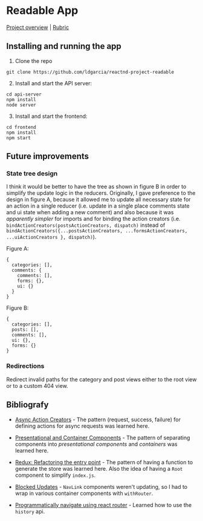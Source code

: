 # Readable App

[Project overview](https://classroom.udacity.com/nanodegrees/nd019/parts/7b1b9b53-cd0c-49c9-ae6d-7d03d020d672/modules/66bc9ba3-7fda-4d49-b032-d885da838499/lessons/7367dda1-ee03-4032-8f2d-16e238ce7c04/concepts/701c627c-d73a-4b31-bd58-024ada7669e2)
| [Rubric](https://review.udacity.com/#!/rubrics/1017/view)

## Installing and running the app

1. Clone the repo
````
git clone https://github.com/ldgarcia/reactnd-project-readable
````

2. Install and start the API server:
````
cd api-server
npm install
node server
````

3. Install and start the frontend:
````
cd frontend
npm install
npm start
````

## Future improvements

### State tree design
I think it would be better to have the tree as shown in figure B in order to simplify the update logic in the reducers. Originally, I gave preference to the design in figure A, because it allowed me to update all necessary state for an action in a single reducer (i.e. update in a single place comments state and ui state when adding a new comment) and also because it was _apparently simpler_ for imports and for binding the action creators (i.e. `bindActionCreators(postsActionCreators, dispatch)` instead of `bindActionCreators({...postsActionCreators, ...formsActionCreators, ...uiActionCreators }, dispatch)`).

Figure A:
````
{
  categories: [],
  comments: {
    comments: [],
    forms: {},
    ui: {}
  }
}
````

Figure B:
````
{
  categories: [],
  posts: [],
  comments: [],
  ui: {},
  forms: {}
}
````

### Redirections
Redirect invalid paths for the category and post views either to the root view or to a custom 404 view.

## Bibliografy

* [Async Action Creators](http://redux.js.org/docs/recipes/ReducingBoilerplate.html#async-action-creators) - The pattern (request, success, failure) for defining actions for async requests was learned here.

* [Presentational and Container Components](http://redux.js.org/docs/basics/UsageWithReact.html#presentational-and-container-components) - The pattern of separating components into _presentational components_ and _containers_ was learned here.

* [Redux: Refactoring the entry point](https://egghead.io/lessons/javascript-redux-refactoring-the-entry-point) - The pattern of having a function to generate the store was learned here. Also the idea of having a `Root` component to simplify `index.js`.

* [Blocked Updates](https://reacttraining.com/react-router/core/guides/redux-integration/blocked-updates) - `NavLink` components weren't updating, so I had to wrap in various container components with `withRouter`.

* [Programmatically navigate using react router](https://stackoverflow.com/questions/31079081/programmatically-navigate-using-react-router) - Learned how to use the `history` api.
